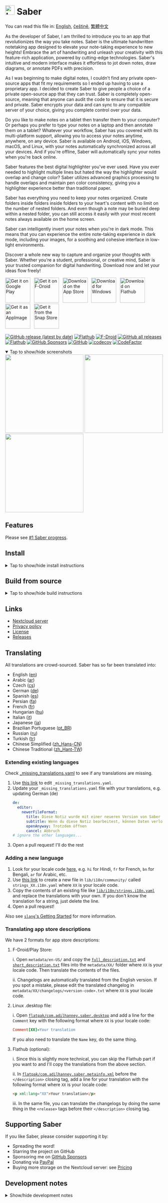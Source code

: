 # <img src="https://github.com/adil192/saber/raw/main/assets/icon/icon.png" width="30" height="30" alt="Logo"> Saber

You can read this file in: [English](https://github.com/adil192/saber/blob/main/README.md), [češtině](https://github.com/adil192/saber/blob/main/README-cs.md), [繁體中文](https://github.com/adil192/saber/blob/main/README-zh-TW.md)

As the developer of Saber, I am thrilled to introduce you to an app that revolutionizes the way you take notes. Saber is the ultimate handwritten notetaking app designed to elevate your note-taking experience to new heights! Embrace the art of handwriting and unleash your creativity with this feature-rich application, powered by cutting-edge technologies. Saber's intuitive and modern interface makes it effortless to jot down notes, draw diagrams, or annotate PDFs with precision.

As I was beginning to make digital notes, I couldn't find any private open-source apps that fit my requirements so I ended up having to use a proprietary app. I decided to create Saber to give people a choice of a private open-source app that they can trust. Saber is completely open-source, meaning that anyone can audit the code to ensure that it is secure and private. Saber encrypts your data and can sync to any compatible server of your choice, giving you complete control over your data.

Do you like to make notes on a tablet then transfer them to your computer? Or perhaps you prefer to type your notes on a laptop and then annotate them on a tablet? Whatever your workflow, Saber has you covered with its multi-platform support, allowing you to access your notes anytime, anywhere, on any device. Saber is available on Android, iOS, Windows, macOS, and Linux, with your notes automatically synchronized across all your devices. And if you're offline, Saber will automatically sync your notes when you're back online.

Saber features the best digital highlighter you've ever used. Have you ever needed to highlight multiple lines but hated the way the highlighter would overlap and change color? Saber utilizes advanced graphics processing to handle overlaps and maintain pen color consistency, giving you a highlighter experience better than traditional paper.

Saber has everything you need to keep your notes organized. Create folders inside folders inside folders to your heart's content with no limit on the number of nested folders. And even though a note may be buried deep within a nested folder, you can still access it easily with your most recent notes always available on the home screen.

Saber can intelligently invert your notes when you're in dark mode. This means that you can experience the entire note-taking experience in dark mode, including your images, for a soothing and cohesive interface in low-light environments.

Discover a whole new way to capture and organize your thoughts with Saber. Whether you're a student, professional, or creative mind, Saber is your trusted companion for digital handwriting. Download now and let your ideas flow freely!

[<img src='https://github.com/adil192/saber/blob/main/assets_raw/badges/google-play-badge.png'
    alt='Get it on Google Play'
    height=80>][google_play]
&nbsp;
[<img src="https://github.com/adil192/saber/blob/main/assets_raw/badges/f-droid-badge.png"
    alt="Get it on F-Droid"
    height=80>][f-droid]
&nbsp;
[<img src="https://github.com/adil192/saber/blob/main/assets_raw/badges/app-store-badge.svg"
    alt="Download on the App Store"
    height=80>][app_store]
&nbsp;
[<img src="https://github.com/adil192/saber/blob/main/assets_raw/badges/windows-badge.png"
    alt="Download for Windows"
    height=80>][download_windows]
&nbsp;
[<img src="https://github.com/adil192/saber/blob/main/assets_raw/badges/flathub-badge.svg"
    alt="Download on Flathub"
    height=80>][flathub]
&nbsp;
[<img src="https://github.com/adil192/saber/blob/main/assets_raw/badges/appimage-logo.png"
    alt="Get it as an AppImage"
    height=80>][download_appimage]
&nbsp;
[<img src="https://github.com/adil192/saber/blob/main/assets_raw/badges/snap-badge.png"
    alt="Get it from the Snap Store"
    height=80>][snap]

[![GitHub release (latest by date)](https://img.shields.io/github/v/release/adil192/saber)](https://github.com/adil192/saber/releases/latest)
[![Flathub](https://img.shields.io/flathub/v/com.adilhanney.saber)](https://flathub.org/apps/details/com.adilhanney.saber)
[![F-Droid](https://img.shields.io/f-droid/v/com.adilhanney.saber)](https://f-droid.org/en/packages/com.adilhanney.saber/)
[![GitHub all releases](https://img.shields.io/github/downloads/adil192/saber/total?label=GitHub%20downloads)](https://github.com/adil192/saber/releases)
[![Flathub](https://img.shields.io/flathub/downloads/com.adilhanney.saber?label=Flathub%20downloads)](https://flathub.org/apps/details/com.adilhanney.saber)
[![GitHub Sponsors](https://img.shields.io/github/sponsors/adil192)](https://github.com/sponsors/adil192)
[![GitHub](https://img.shields.io/github/license/adil192/saber)](https://github.com/adil192/saber/blob/main/LICENSE.md)
[![codecov](https://codecov.io/gh/adil192/saber/branch/main/graph/badge.svg?token=EGQSN0THW2)](https://codecov.io/gh/adil192/saber)
[![CodeFactor](https://www.codefactor.io/repository/github/adil192/saber/badge/main)](https://www.codefactor.io/repository/github/adil192/saber/overview/main)

<details open>
<summary>Tap to show/hide screenshots</summary>

<div>
<img src="https://github.com/adil192/saber/raw/main/metadata/en-US/images/phoneScreenshots/home.png" width="250">
<img src="https://github.com/adil192/saber/raw/main/metadata/en-US/images/phoneScreenshots/editor.png" width="250">
<img src="https://github.com/adil192/saber/raw/main/metadata/en-US/images/phoneScreenshots/settings.png" width="250">
</div>
</details>

## Features

Please see [#1 Saber progress][progress].

## Install

<details>
<summary>Tap to show/hide install instructions</summary>

#### Android

Options:

1. Download from the [Play Store][google_play]

2. Download from [F-Droid][f-droid]
   - Note that the F-Droid build is not optimised for Onyx Boox devices as this would require
     [proprietary dependencies](https://github.com/adil192/saber/issues/219) from Onyx.

3. Download and install `Saber_{version}.apk` from the latest [Release][releases].

#### Linux

Option 1 (recommended):
Install the flatpak from [Flathub][flathub]: `flatpak --user install com.adilhanney.saber`.

Option 2:
Download `Saber-{version}-x86_64.AppImage` from the latest [Release][releases],
make it executable with `chmod +x Saber-*-x86_64.AppImage`, then run it.

Option 3:
There's an unofficial [snap][snap] available thanks to @soumyaDghosh.
`sudo snap install saber`

#### Windows

Download and install `SaberInstaller_{version}.exe` from the latest [Release][releases].

If you get missing dll errors, make sure you have [Visual C++ Redistributable](https://learn.microsoft.com/en-us/cpp/windows/latest-supported-vc-redist) installed.

#### iOS and macOS

Download Saber on the [App Store][app_store].

</details>

## Build from source

<details>
<summary>Tap to show/hide build instructions</summary>

### 1. Install flutter
https://docs.flutter.dev/get-started/install
### 2. Clone this project
```bash
git clone https://github.com/adil192/saber.git
```
### 3. Get dependencies
```bash
flutter pub get
```

### 4. Install additional dependencies

Setup for the [super_clipboard](https://pub.dev/packages/super_clipboard)
package can be summarised as:
- Install [Rust](https://www.rust-lang.org/tools/install)
- Install NDK 25.2.9519653 if you're building for Android

### 5. Build for...

#### Linux

`sudo apt install libsecret-1-dev libjsoncpp-dev`
`flutter build linux`

This is good enough for using on your own computer, but if you want to redistribute your build,
you need to use a predictable environment: fork this repo and use the GitHub Action
[Build for Linux](https://github.com/adil192/saber/actions/workflows/linux.yml) instead.

#### Android

`flutter build apk`

You may need to generate a signing certificate and create the `android/key.properties` file.
More information on https://docs.flutter.dev/deployment/android#create-an-upload-keystore

Note: F-Droid releases are built slightly differently:
`./patches/remove_proprietary_dependencies.sh`
`flutter build apk -t lib/main_fdroid.dart`

#### Windows

`flutter build windows`

The Windows installer is created with [Inno Setup](https://jrsoftware.org/isinfo.php).
To create an installer of your own, run the above build command, then edit and run
[installers/desktop_inno_script.iss](https://github.com/adil192/saber/blob/main/installers/desktop_inno_script.iss)
with Inno Setup Compiler.

#### iOS and macOS

If you have a macOS computer, you can
[build for iOS](https://docs.flutter.dev/deployment/ios#create-an-app-bundle)
with `flutter build ipa` or
[build for macOS](https://docs.flutter.dev/deployment/macos#create-a-build-archive-with-xcode)
with `flutter build macos`.

If you don't, fork this repo and use the GitHub Action
[Build for macOS and iOS](https://github.com/adil192/saber/actions/workflows/apple.yml).
Alternatively, follow this YouTube tutorial
[How to compile a flutter application to iPhone with no mac (free | no jailbreak)](https://www.youtube.com/watch?v=m3_6z2wfHiY)
to manually build with [Codemagic](https://codemagic.io/start/).

</details>

## Links

- [Nextcloud server][nextcloud]
- [Privacy policy][privacy]
- [License][license]
- [Releases][releases]

## Translating

All translations are crowd-sourced. Saber has so far been translated into:
- English ([en](https://github.com/adil192/saber/blob/main/lib/i18n/strings.i18n.yaml))
- Arabic ([ar](https://github.com/adil192/saber/blob/main/lib/i18n/community/strings_ar.i18n.yaml))
- Czech ([cs](https://github.com/adil192/saber/blob/main/lib/i18n/community/strings_cs.i18n.yaml))
- German ([de](https://github.com/adil192/saber/blob/main/lib/i18n/community/strings_de.i18n.yaml))
- Spanish ([es](https://github.com/adil192/saber/blob/main/lib/i18n/community/strings_es.i18n.yaml))
- Persian ([fa](https://github.com/adil192/saber/blob/main/lib/i18n/community/strings_fa.i18n.yaml))
- French ([fr](https://github.com/adil192/saber/blob/main/lib/i18n/community/strings_fr.i18n.yaml))
- Hungarian ([hu](https://github.com/adil192/saber/blob/main/lib/i18n/community/strings_hu.i18n.yaml))
- Italian ([it](https://github.com/adil192/saber/blob/main/lib/i18n/community/strings_it.i18n.yaml))
- Japanese ([ja](https://github.com/adil192/saber/blob/main/lib/i18n/community/strings_ja.i18n.yaml))
- Brazilian Portuguese ([pt_BR](https://github.com/adil192/saber/blob/main/lib/i18n/community/strings_pt_BR.i18n.yaml))
- Russian ([ru](https://github.com/adil192/saber/blob/main/lib/i18n/community/strings_ru.i18n.yaml))
- Turkish ([tr](https://github.com/adil192/saber/blob/main/lib/i18n/community/strings_tr.i18n.yaml))
- Chinese Simplified ([zh_Hans-CN](https://github.com/adil192/saber/blob/main/lib/i18n/community/strings_zh_Hans-CN.i18n.yaml))
- Chinese Traditional ([zh_Hant-TW](https://github.com/adil192/saber/blob/main/lib/i18n/community/strings_zh_Hant-TW.i18n.yaml))

### Extending existing languages

Check [_missing_translations.yaml](https://github.com/adil192/saber/blob/main/lib/i18n/_missing_translations.yaml)
   to see if any translations are missing.

1. Use [this link](https://github.com/adil192/saber/edit/main/lib/i18n/_missing_translations.yaml)
   to edit `_missing_translations.yaml`.
2. Update your `_missing_translations.yaml` file with your translations, e.g. updating German (de)
    ```yaml
    de:
      editor:
        newerFileFormat:
          title: Diese Notiz wurde mit einer neueren Version von Saber bearbeitet
          subtitle: Wenn du diese Notiz bearbeitest, können Daten verloren gehen. Möchtest du die Notiz trotzdem öffnen?
          openAnyway: Trotzdem öffnen
          cancel: Abbruch
    # ignore the other languages...
    ```
3. Open a pull request! I'll do the rest

### Adding a new language

1. Look for your locale code [here](https://saimana.com/list-of-country-locale-code/),
   e.g. `hi` for Hindi, `fr` for French, `bn` for Bengali, `ar` for Arabic, etc.
2. Use [this link](https://github.com/adil192/saber/new/main/lib/i18n/community)
   to create a new file in `lib/i18n/community/` called `strings_XX.i18n.yaml`
   where `XX` is your locale code.
3. Copy the contents of an existing file like
   [`lib/i18n/strings.i18n.yaml`](https://github.com/adil192/saber/blob/main/lib/i18n/strings.i18n.yaml)
   and replace the translations with your own.
   If you don't know the translation for a string, just delete the line.
4. Open a pull request!

Also see [`slang`'s Getting Started](https://pub.dev/packages/slang#getting-started) for more information.

### Translating app store descriptions

We have 2 formats for app store descriptions:

1. F-Droid/Play Store:

   i. Open `metadata/en-US/` and copy the
      [`full_description.txt`](https://github.com/adil192/saber/blob/main/metadata/en-US/full_description.txt)
      and
      [`short_description.txt`](https://github.com/adil192/saber/blob/main/metadata/en-US/short_description.txt)
      files into the `metadata/XX/` folder where `XX` is your locale code.
      Then translate the contents of the files.

   ii. Changelogs are automatically translated from the English version.
       If you spot a mistake, please edit the translated changelog in
       `metadata/XX/changelogs/<version-code>.txt` where `XX` is your locale code.

2. Linux .desktop file:

   i. Open
   [`flatpak/com.adilhanney.saber.desktop`](https://github.com/adil192/saber/blob/main/flatpak/com.adilhanney.saber.desktop)
   and add a line for the `Comment` key with the following format where `XX` is your locale code:
    ```ini
    Comment[XX]=Your translation
    ```
   If you also need to translate the `Name` key, do the same thing.

3. Flathub (optional):

   i. Since this is slightly more technical, you can skip the Flathub part if you
      want to and I'll copy the translations from the above section.
   
   ii. In [`flatpak/com.adilhanney.saber.metainfo.xml`](https://github.com/adil192/saber/blob/main/flatpak/com.adilhanney.saber.metainfo.xml)
       before the `</description>` closing tag, add a line for your translation
       with the following format where `XX` is your locale code:
    ```html
    <p xml:lang="XX">Your translation</p>
    ```

   iii. In the same file, you can translate the changelogs by doing the same
        thing in the `<release>` tags before their `</description>` closing tag.


## Supporting Saber

If you like Saber, please consider supporting it by:
- Spreading the word!
- Starring the project on GitHub
- Sponsoring me on [GitHub Sponsors](https://github.com/sponsors/adil192)
- Donating via [PayPal](https://paypal.me/adilhanney)
- Buying more storage on the Nextcloud server: see [Pricing](pricing.md)

## Development notes

<details>
<summary>Show/hide development notes</summary>

- When updating the **app version**:
  - Run `./scripts/apply_version.sh <version-name> <version-code>`
    (Run `./scripts/apply_version.sh --help` for more info)
  - Update the changelogs in `metadata/en-US/changelogs/`
    and `flatpak/com.adilhanney.saber.metainfo.xml`,
    and run `dart scripts/translate_changelogs.dart` as directed by the script.
- When updating the **icons**, run the following commands:
  - General: `dart run icons_launcher:create`
  - Flatpak icons: `cd assets/icon && ./resize-icon.sh`
- When updating the **translations**...
  - Run the following commands:
    - `dart run slang apply --locale=XX` if you need to apply _missing_translations.yaml
    - `dart run slang`
    - `dart run slang analyze --full`
  - If you're adding a new language, update:
    - `CFBundleLocalizations` in `ios/Runner/Info.plist`
    - `CFBundleLocalizations` in `macos/Runner/Info.plist`
    - `android/app/src/main/res/xml/locales_config.xml`
    - `lib/data/locales.dart`
    - `README.md` above in the "Translating" section.
    - and run `dart scripts/translate_changelogs.dart` to translate the changelog.

</details>

[f-droid]: https://f-droid.org/packages/com.adilhanney.saber/
[flathub]: https://flathub.org/apps/details/com.adilhanney.saber
[google_play]: https://play.google.com/store/apps/details?id=com.adilhanney.saber
[snap]: https://snapcraft.io/saber
[app_store]: https://apps.apple.com/us/app/saber/id1671523739
[download_windows]: https://github.com/adil192/saber/releases/download/v0.14.11/SaberInstaller_v0.14.11.exe
[download_appimage]: https://github.com/adil192/saber/releases/download/v0.14.11/Saber-0.14.11-x86_64.AppImage

[nextcloud]: https://nc.saber.adil.hanney.org/

[privacy]: https://github.com/adil192/saber/blob/main/privacy_policy.md
[license]: https://github.com/adil192/saber/blob/main/LICENSE.md

[releases]: https://github.com/adil192/saber/releases
[issues]: https://github.com/adil192/saber/issues
[progress]: https://github.com/adil192/saber/discussions/1
